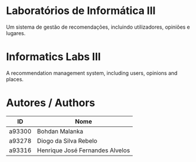 # Laboratórios de Informática III
Um sistema de gestão de recomendações, incluindo utilizadores, opiniões e lugares.

# Informatics Labs III
A recommendation management system, including users, opinions and places.

# Autores / Authors
| ID | Nome |
|----|------|
| a93300 | Bohdan Malanka |
| a93278 | Diogo da Silva Rebelo |
| a93316 | Henrique José Fernandes Alvelos |